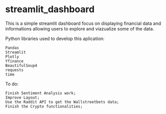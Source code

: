 # streamlit_dashboard

This is a simple streamlit dashboard focus on displaying financial data and informations allowing users to explore and viazualize some of the data.

Python libraries used to develop this aplication:

    Pandas   
    Streamlit
    Plotly 
    Yfinance
    BeautifulSoup4
    requests 
    time
    
To do:

    Finish Sentiment Analysis work;
    Improve Layout;
    Use the Raddit API to get the Wallstreetbets data;
    Finish the Crypto functionalities;


